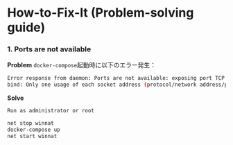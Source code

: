 # How-to-Fix-It (Problem-solving guide)

### 1. Ports are not available
**Problem**
`docker-compose`起動時に以下のエラー発生：
```bash
Error response from daemon: Ports are not available: exposing port TCP 0.0.0.0:8080 -> 0.0.0.0:0: listen tcp 0.0.0.0:8080: 
bind: Only one usage of each socket address (protocol/network address/port) is normally permitted.
```
**Solve**
```bash
Run as administrator or root

net stop winnat
docker-compose up
net start winnat
```
